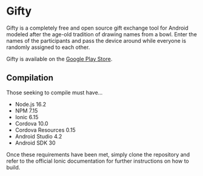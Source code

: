 # Gifty
Gifty is a completely free and open source gift exchange tool for Android
modeled after the age-old tradition of drawing names from a bowl. Enter the
names of the participants and pass the device around while everyone is randomly
assigned to each other.

Gifty is available on the [Google Play Store][1].

## Compilation
Those seeking to compile must have...

- Node.js 16.2
- NPM 7.15
- Ionic 6.15
- Cordova 10.0
- Cordova Resources 0.15
- Android Studio 4.2
- Android SDK 30

Once these requirements have been met, simply clone the repository and refer to
the official Ionic documentation for further instructions on how to build.

[1]: https://play.google.com/store/apps/details?id=me.stevenortiz.gifty
